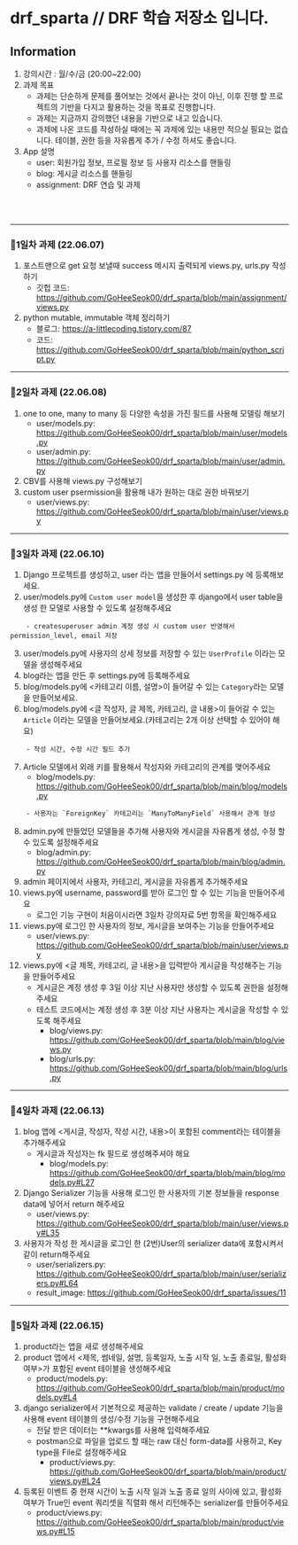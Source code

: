 # drf_sparta // DRF 학습 저장소 입니다.


## Information
1. 강의시간 : 월/수/금 (20:00~22:00)
2. 과제 목표
    - 과제는 단순하게 문제를 풀어보는 것에서 끝나는 것이 아닌, 이후 진행 할 프로젝트의 기반을 다지고 활용하는 것을 목표로 진행합니다.
    - 과제는 지금까지 강의했던 내용을 기반으로 내고 있습니다.
    - 과제에 나온 코드를 작성하실 때에는 꼭 과제에 있는 내용만 적으실 필요는 없습니다. 테이블, 권한 등을 자유롭게 추가 / 수정 하셔도 좋습니다.
3. App 설명
    - user: 회원가입 정보, 프로필 정보 등 사용자 리소스를 핸들링
    - blog: 게시글 리소스를 핸들링
    - assignment: DRF 연습 및 과제 

<br><br>


* * *
### 🎈1일차 과제 (22.06.07)
1. 포스트맨으로 get 요청 보낼때 success 메시지 출력되게 views.py, urls.py 작성하기
    - 깃헙 코드: https://github.com/GoHeeSeok00/drf_sparta/blob/main/assignment/views.py
2. python mutable, immutable 객체 정리하기 
    - 블로그: https://a-littlecoding.tistory.com/87
    - 코드: https://github.com/GoHeeSeok00/drf_sparta/blob/main/python_script.py

* * *
### 🎈2일차 과제 (22.06.08)
1. one to one, many to many 등 다양한 속성을 가진 필드를 사용해 모델링 해보기
    - user/models.py: https://github.com/GoHeeSeok00/drf_sparta/blob/main/user/models.py
    - user/admin.py: https://github.com/GoHeeSeok00/drf_sparta/blob/main/user/admin.py
2. CBV를 사용해 views.py 구성해보기
3. custom user psermission을 활용해 내가 원하는 대로 권한 바꿔보기
    - user/views.py: https://github.com/GoHeeSeok00/drf_sparta/blob/main/user/views.py


* * *
### 🎈3일차 과제 (22.06.10)
1. Django 프로젝트를 생성하고, user 라는 앱을 만들어서 settings.py 에 등록해보세요.
2. user/models.py에 `Custom user model`을 생성한 후 django에서 user table을 생성 한 모델로 사용할 수 있도록 설정해주세요
```
    - createsuperuser admin 계정 생성 시 custom user 반영해서 permission_level, email 저장
```
3. user/models.py에 사용자의 상세 정보를 저장할 수 있는 `UserProfile` 이라는 모델을 생성해주세요
4. blog라는 앱을 만든 후 settings.py에 등록해주세요
5. blog/models.py에 <카테고리 이름, 설명>이 들어갈 수 있는 `Category`라는 모델을 만들어보세요.
6. blog/models.py에 <글 작성자, 글 제목, 카테고리, 글 내용>이 들어갈 수 있는 `Article` 이라는 모델을 만들어보세요.(카테고리는 2개 이상 선택할 수 있어야 해요)
```
    - 작성 시간, 수정 시간 필드 추가
```
7. Article 모델에서 외래 키를 활용해서 작성자와 카테고리의 관계를 맺어주세요
    - blog/models.py: https://github.com/GoHeeSeok00/drf_sparta/blob/main/blog/models.py
```
    - 사용자는 `ForeignKey` 카테고리는 `ManyToManyField` 사용해서 관계 형성
```
8. admin.py에 만들었던 모델들을 추가해 사용자와 게시글을 자유롭게 생성, 수정 할 수 있도록 설정해주세요
    - blog/admin.py: https://github.com/GoHeeSeok00/drf_sparta/blob/main/blog/admin.py
9. admin 페이지에서 사용자, 카테고리, 게시글을 자유롭게 추가해주세요
10. views.py에 username, password를 받아 로그인 할 수 있는 기능을 만들어주세요
    - 로그인 기능 구현이 처음이시라면 3일차 강의자료 5번 항목을 확인해주세요
11. views.py에 로그인 한 사용자의 정보, 게시글을 보여주는 기능을 만들어주세요
    - user/views.py: https://github.com/GoHeeSeok00/drf_sparta/blob/main/user/views.py
12. views.py에 <글 제목, 카테고리, 글 내용>을 입력받아 게시글을 작성해주는 기능을 만들어주세요
    - 게시글은 계정 생성 후 3일 이상 지난 사용자만 생성할 수 있도록 권한을 설정해주세요
    - 테스트 코드에서는 계정 생성 후 3분 이상 지난 사용자는 게시글을 작성할 수 있도록 해주세요
      - blog/views.py: https://github.com/GoHeeSeok00/drf_sparta/blob/main/blog/views.py
      - blog/urls.py: https://github.com/GoHeeSeok00/drf_sparta/blob/main/blog/urls.py


* * *
### 🎈4일차 과제 (22.06.13)
1. blog 앱에 <게시글, 작성자, 작성 시간, 내용>이 포함된 comment라는 테이블을 추가해주세요
    - 게시글과 작성자는 fk 필드로 생성해주셔야 해요
        - blog/models.py: https://github.com/GoHeeSeok00/drf_sparta/blob/main/blog/models.py#L27
2. Django Serializer 기능을 사용해 로그인 한 사용자의 기본 정보들을 response data에 넣어서 return 해주세요
    - user/views.py: https://github.com/GoHeeSeok00/drf_sparta/blob/main/user/views.py#L35
3. 사용자가 작성 한 게시글을 로그인 한 (2번)User의 serializer data에 포함시켜서 같이 return해주세요
    - user/serializers.py: https://github.com/GoHeeSeok00/drf_sparta/blob/main/user/serializers.py#L64
    - result_image: https://github.com/GoHeeSeok00/drf_sparta/issues/11


* * *
### 🎈5일차 과제 (22.06.15)
1. product라는 앱을 새로 생성해주세요
2. product 앱에서 <제목, 썸네일, 설명, 등록일자, 노출 시작 일, 노출 종료일, 활성화 여부>가 포함된 event 테이블을 생성해주세요
    - product/models.py: https://github.com/GoHeeSeok00/drf_sparta/blob/main/product/models.py#L4
3. django serializer에서 기본적으로 제공하는 validate / create / update 기능을 사용해 event 테이블의 생성/수정 기능을 구현해주세요
    - 전달 받은 데이터는 **kwargs를 사용해 입력해주세요
    - postman으로 파일을 업로드 할 때는 raw 대신 form-data를 사용하고, Key type을 File로 설정해주세요
        - product/views.py: https://github.com/GoHeeSeok00/drf_sparta/blob/main/product/views.py#L24
4. 등록된 이벤트 중 현재 시간이 노출 시작 일과 노출 종료 일의 사이에 있고, 활성화 여부가 True인 event 쿼리셋을 직렬화 해서 리턴해주는 serializer를 만들어주세요
    - product/views.py: https://github.com/GoHeeSeok00/drf_sparta/blob/main/product/views.py#L15
